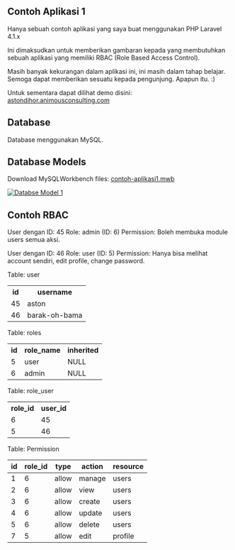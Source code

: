 Contoh Aplikasi 1
-----------------

Hanya sebuah contoh aplikasi yang saya buat menggunakan PHP Laravel 4.1.x

Ini dimaksudkan untuk memberikan gambaran kepada yang membutuhkan sebuah aplikasi yang memiliki RBAC (Role Based Access Control).

Masih banyak kekurangan dalam aplikasi ini, ini masih dalam tahap belajar. Semoga dapat memberikan sesuatu kepada pengunjung. Apapun itu. :)

Untuk sementara dapat dilihat demo disini: [astondihor.animousconsulting.com](http://astondihor.animousconsulting.com)


Database
--------

Database menggunakan MySQL.

Database Models
---------------

Download MySQLWorkbench files: [contoh-aplikasi1.mwb](https://github.com/astondihor/contoh-aplikasi1/raw/master/DBModel/contoh-aplikasi1.mwb)

[![Databse Model 1](https://raw.github.com/astondihor/contoh-aplikasi1/master/DBModel/users_roles_throttle_permissions_th.jpg)](https://raw.github.com/astondihor/contoh-aplikasi1/master/DBModel/users_roles_throttle_permissions.jpg)


## Contoh RBAC

User dengan ID: 45
Role: admin (ID: 6)
Permission: Boleh membuka module users semua aksi.

User dengan ID: 46
Role: user (ID: 5)
Permission: Hanya bisa melihat account sendiri, edit profile, change
password.

Table: user
<table>
<tr>
<th>id</th>
<th>username</th>
</tr>
<tr>
<td>45</td>
<td>aston</td>
</tr>
<tr>
<td>46</td>
<td>barak-oh-bama</td>
</tr>
</table>


Table: roles
<table>
  <tr>
    <th>id</th>
    <th>role_name</th>
    <th>inherited</th>
  </tr>
  <tr>
    <td>5</td>
    <td>user</td>
    <td>NULL</td>
  </tr>
  <tr>
    <td>6</td>
    <td>admin</td>
    <td>NULL</td>
  </tr>
</table>

Table: role_user
<table>
<tr>
<th>role_id</th>
<th>user_id</th>
</tr>
<tr>
<td>6</td>
<td>45</td>
</tr>
<tr>
<td>5</td>
<td>46</td>
</tr>
</table>

Table: Permission

<table>
  <thead>
    <tr>
      <th>id</th>
      <th>role_id</th>
      <th>type</th>
      <th>action</th>
      <th>resource</th>
    </tr>
  </thead>
  <tbody>
    <tr>
      <td>1</td>
      <td>6</td>
      <td>allow</td>
      <td>manage</td>
      <td>users</td>
    </tr>
    <tr>
      <td>2</td>
      <td>6</td>
      <td>allow</td>
      <td>view</td>
      <td>users</td>
    </tr>
    <tr>
      <td>3</td>
      <td>6</td>
      <td>allow</td>
      <td>create</td>
      <td>users</td>
    </tr>
    <tr>
      <td>4</td>
      <td>6</td>
      <td>allow</td>
      <td>update</td>
      <td>users</td>
    </tr>
    <tr>
      <td>5</td>
      <td>6</td>
      <td>allow</td>
      <td>delete</td>
      <td>users</td>
    </tr>
    <tr>
      <td>7</td>
      <td>5</td>
      <td>allow</td>
      <td>edit</td>
      <td>profile</td>
    </tr>
  </tbody>
</table>
